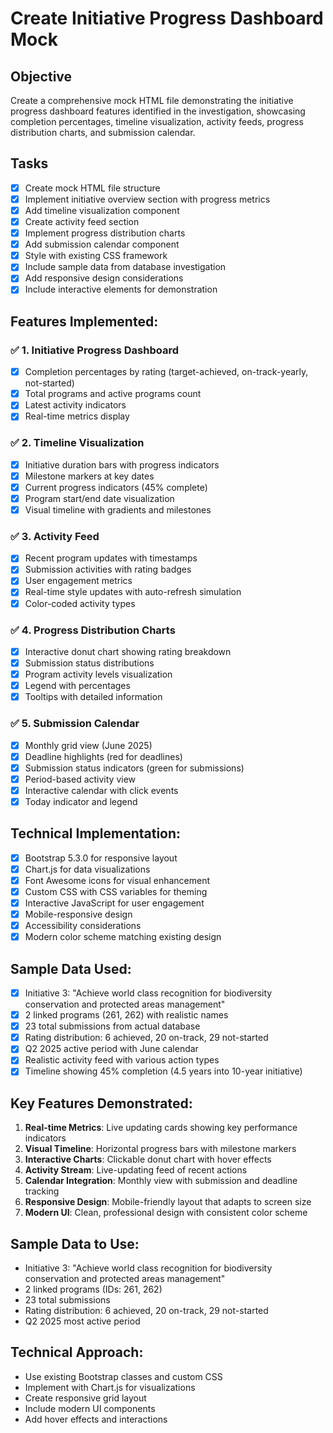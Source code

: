 # Create Initiative Progress Dashboard Mock

## Objective
Create a comprehensive mock HTML file demonstrating the initiative progress dashboard features identified in the investigation, showcasing completion percentages, timeline visualization, activity feeds, progress distribution charts, and submission calendar.

## Tasks
- [x] Create mock HTML file structure
- [x] Implement initiative overview section with progress metrics
- [x] Add timeline visualization component
- [x] Create activity feed section
- [x] Implement progress distribution charts
- [x] Add submission calendar component
- [x] Style with existing CSS framework
- [x] Include sample data from database investigation
- [x] Add responsive design considerations
- [x] Include interactive elements for demonstration

## Features Implemented:

### ✅ 1. Initiative Progress Dashboard
- [x] Completion percentages by rating (target-achieved, on-track-yearly, not-started)
- [x] Total programs and active programs count
- [x] Latest activity indicators
- [x] Real-time metrics display

### ✅ 2. Timeline Visualization
- [x] Initiative duration bars with progress indicators
- [x] Milestone markers at key dates
- [x] Current progress indicators (45% complete)
- [x] Program start/end date visualization
- [x] Visual timeline with gradients and milestones

### ✅ 3. Activity Feed
- [x] Recent program updates with timestamps
- [x] Submission activities with rating badges
- [x] User engagement metrics
- [x] Real-time style updates with auto-refresh simulation
- [x] Color-coded activity types

### ✅ 4. Progress Distribution Charts
- [x] Interactive donut chart showing rating breakdown
- [x] Submission status distributions
- [x] Program activity levels visualization
- [x] Legend with percentages
- [x] Tooltips with detailed information

### ✅ 5. Submission Calendar
- [x] Monthly grid view (June 2025)
- [x] Deadline highlights (red for deadlines)
- [x] Submission status indicators (green for submissions)
- [x] Period-based activity view
- [x] Interactive calendar with click events
- [x] Today indicator and legend

## Technical Implementation:
- [x] Bootstrap 5.3.0 for responsive layout
- [x] Chart.js for data visualizations
- [x] Font Awesome icons for visual enhancement
- [x] Custom CSS with CSS variables for theming
- [x] Interactive JavaScript for user engagement
- [x] Mobile-responsive design
- [x] Accessibility considerations
- [x] Modern color scheme matching existing design

## Sample Data Used:
- [x] Initiative 3: "Achieve world class recognition for biodiversity conservation and protected areas management"
- [x] 2 linked programs (261, 262) with realistic names
- [x] 23 total submissions from actual database
- [x] Rating distribution: 6 achieved, 20 on-track, 29 not-started
- [x] Q2 2025 active period with June calendar
- [x] Realistic activity feed with various action types
- [x] Timeline showing 45% completion (4.5 years into 10-year initiative)

## Key Features Demonstrated:
1. **Real-time Metrics**: Live updating cards showing key performance indicators
2. **Visual Timeline**: Horizontal progress bars with milestone markers
3. **Interactive Charts**: Clickable donut chart with hover effects
4. **Activity Stream**: Live-updating feed of recent actions
5. **Calendar Integration**: Monthly view with submission and deadline tracking
6. **Responsive Design**: Mobile-friendly layout that adapts to screen size
7. **Modern UI**: Clean, professional design with consistent color scheme

## Sample Data to Use:
- Initiative 3: "Achieve world class recognition for biodiversity conservation and protected areas management"
- 2 linked programs (IDs: 261, 262)
- 23 total submissions
- Rating distribution: 6 achieved, 20 on-track, 29 not-started
- Q2 2025 most active period

## Technical Approach:
- Use existing Bootstrap classes and custom CSS
- Implement with Chart.js for visualizations
- Create responsive grid layout
- Include modern UI components
- Add hover effects and interactions

